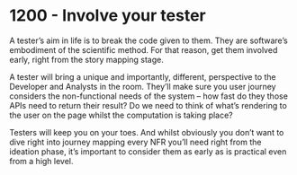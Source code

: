# 1200 - Involve your tester

A testerʼs aim in life is to break the code given to them. They are softwareʼs embodiment of the scientific method. For that reason, get them involved early, right from the story mapping stage.

A tester will bring a unique and importantly, different, perspective to the Developer and Analysts in the room. Theyʼll make sure you user journey considers the non-functional needs of the system – how fast do they those APIs need to return their result? Do we need to think of whatʼs rendering to the user on the page whilst the computation is taking place?

Testers will keep you on your toes. And whilst obviously you donʼt want to dive right into journey mapping every NFR youʼll need right from the ideation phase, itʼs important to consider them as early as is practical even from a high level.
